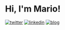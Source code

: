 # Hi, I'm Mario!

[![twitter](https://img.shields.io/badge/Twitter-%40mleone5244-informational?style=flat-square&logo=twitter&logoColor=white)](https://twitter.com/mleone5244)
[![linkedin](https://img.shields.io/badge/LinkedIn-mleone5244-informational?style=flat-square&logo=linkedin&logoColor=white)](https://www.linkedin.com/in/mleone5244/)
[![blog](https://img.shields.io/badge/Blog-marioleone.me-informational?style=flat-square)](https://marioleone.me)
